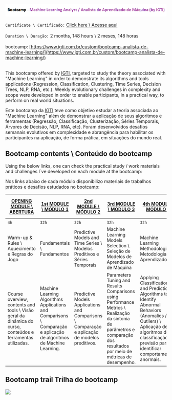 [![](https://github.com/FlavioIsoni/Bootcamp-Machine-Learning-Analyst/blob/main/Logo_MLA.png)](https://www.linkedin.com/in/flavioisoni/)


`Certificate \ Certificado:` [Click here \ Acesse aqui](https://github.com/FlavioIsoni/Bootcamp-Machine-Learning-Analyst/blob/main/Flavio%20Isoni%20-%20Certificate%20-%20Machine%20Learning%20Analyst.pdf)
</br></br>
`Duration \ Duração:` 2 months, 148 hours \ 2 meses, 148 horas
</br></br>
bootcamp: [https://www.igti.com.br/custom/bootcamp-analista-de-machine-learning/](https://www.igti.com.br/custom/bootcamp-analista-de-machine-learning/)
</br></br>

This bootcamp offered by [IGTI](https://www.igti.com.br/), targeted to study the theory associated with "Machine Learning" in order to demonstrate its algorithms and tools applications (Regression, Classification, Clustering, Time Series, Decision Trees, NLP, RNA, etc.). Weekly evolutionary challenges in complexity and scope were developed in order to enable participants, in a practical way, to perform on real world situations.

Este bootcamp da [IGTI](https://www.igti.com.br/) teve como objetivo estudar a teoria associada ao "Machine Learning" além de demonstrar a aplicação de seus algoritmos e ferramentas (Regressão, Classificação, Clusterização, Séries Temporais, Árvores de Decisão, NLP, RNA, etc). Foram desenvolvidos desafios semanais evolutivos em complexidade e abrangência para habilitar os participantes na aplicação, de forma prática, em situações do mundo real.</br>

## Bootcamp contents \ Conteúdo do bootcamp

Using the below links, one can check the practical study / work materials and challenges I´ve developed on each module at the bootcamp:

Nos links abaixo de cada módulo disponibilizo materiais de trabalhos práticos e desafios estudados no bootcamp:

|[OPENING MODULE \ ABERTURA](https://github.com/masedos/Bootcamp-Analista-de-Machine-Learning/tree/master/Abertura) |[1st MODULE \ MÓDULO 1](https://github.com/masedos/Bootcamp-Analista-de-Machine-Learning/tree/master/M%C3%B3dulo%201)|[2nd MODULE \ MÓDULO 2](https://github.com/masedos/Bootcamp-Analista-de-Machine-Learning/tree/master/M%C3%B3dulo%202) |[3rd MODULE  \  MÓDULO 3](https://github.com/masedos/Bootcamp-Analista-de-Machine-Learning/tree/master/M%C3%B3dulo%203) |[4th MODULE   \   MÓDULO 4](https://github.com/masedos/Bootcamp-Analista-de-Machine-Learning/tree/master/M%C3%B3dulo%204) |[FINAL CHALLENGE \ DESAFIO FINAL](https://github.com/masedos/Bootcamp-Analista-de-Machine-Learning/tree/master/M%C3%B3dulo%205)|
|---------|--------|---------|---------|---------|-------------|
|`4h`     |`32h`   |`32h`    |`32h`    |`32h`    |`12h`        |   
|Warm-up & Rules \ Aquecimento e Regras do Jogo |Fundamentals \ Fundamentos|Predictive Models and Time Series \ Modelos Preditivos e Séries Temporais |Machine Learning Models Selection \ Seleção de Modelos de Aprendizado de Máquina |Machine Learning Methodologies \ Metodologias de Aprendizado|Final Challenge \ Desafio Final|
|Course overview, contents and tools \ Visão geral da dinâmica do curso, conteúdos e ferramentas utilizadas.|Machine Learning Algorithms Applications and Comparisons \ Comparação e aplicação de algoritmos de Machine Learning.|Predictive Models Applications and Comparisons \ Comparação e aplicação de modelos preditivos.|Parameters Tuning and Results Comparisons using Performance Metrics \ Realização da sintonia de parâmetros e comparação dos resultados por meio de métricas de desempenho.|Applying Classification and Prediction Algorithms to Identify Abnormal Behaviors (Anomalies / Outliers) \ Aplicação de algoritmos de classificação e previsão para identificar comportamentos anormais.|Conclusions on the final challenge \ Conclusão da aplicação final.|

## Bootcamp trail Trilha do bootcamp

[![](https://github.com/masedos/Bootcamp-Analista-de-Machine-Learning/blob/master/Trilha%20Machine%20Learning.png)](https://www.linkedin.com/in/masedos/)

